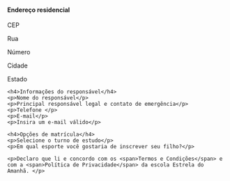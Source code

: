   <form>
    <h4>Endereço residencial</h4>
    <p>CEP</p>
    <p>Rua</p>
    <p>Número</p>
    <p>Cidade</p>
    <p>Estado</p>

    <h4>Informações do responsável</h4>
    <p>Nome do responsável</p>
    <p>Principal responsável legal e contato de emergência</p>
    <p>Telefone </p>
    <p>E-mail</p>
    <p>Insira um e-mail válido</p>

    <h4>Opções de matrícula</h4>
    <p>Selecione o turno de estudo</p>
    <p>Em qual esporte você gostaria de inscrever seu filho?</p>

    <p>Declaro que li e concordo com os <span>Termos e Condições</span> e com a <span>Política de Privacidade</span> da escola Estrela do Amanhã. </p>





  
  
  
  </form>